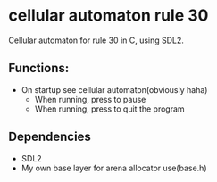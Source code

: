 # cellular automaton rule 30

Cellular automaton for rule 30 in C, using SDL2.

## Functions:
 - On startup see cellular automaton(obviously haha)
    - When running, press <Space> to pause
    - When running, press <Esc> to quit the program

## Dependencies
 - SDL2
 - My own base layer for arena allocator use(base.h) 

